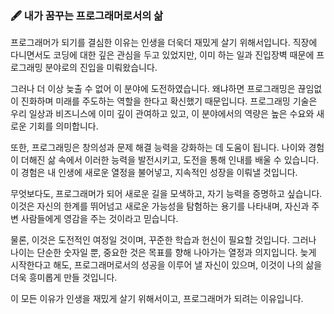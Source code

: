 ### 🖋 내가 꿈꾸는 프로그래머로서의 삶

프로그래머가 되기를 결심한 이유는 인생을 더욱더 재밌게 살기 위해서입니다. 직장에 다니면서도 코딩에 대한 깊은 관심을 두고 있었지만, 이미 하는 일과 진입장벽 때문에 프로그래밍 분야로의 진입을 미뤄왔습니다.

그러나 더 이상 늦출 수 없어 이 분야에 도전하였습니다. 왜냐하면 프로그래밍은 끊임없이 진화하며 미래를 주도하는 역할을 한다고 확신했기 때문입니다. 프로그래밍 기술은 우리 일상과 비즈니스에 이미 깊이 관여하고 있고, 이 분야에서의 역량은 높은 수요와 새로운 기회를 의미합니다.

또한, 프로그래밍은 창의성과 문제 해결 능력을 강화하는 데 도움이 됩니다. 나이와 경험이 더해진 삶 속에서 이러한 능력을 발전시키고, 도전을 통해 인내를 배울 수 있습니다. 이 경험은 내 인생에 새로운 열정을 불어넣고, 지속적인 성장을 이뤄낼 것입니다.

무엇보다도, 프로그래머가 되어 새로운 길을 모색하고, 자기 능력을 증명하고 싶습니다. 이것은 자신의 한계를 뛰어넘고 새로운 가능성을 탐험하는 용기를 나타내며, 자신과 주변 사람들에게 영감을 주는 것이라고 믿습니다.

물론, 이것은 도전적인 여정일 것이며, 꾸준한 학습과 헌신이 필요할 것입니다. 그러나 나이는 단순한 숫자일 뿐, 중요한 것은 목표를 향해 나아가는 열정과 의지입니다. 늦게 시작한다고 해도, 프로그래머로서의 성공을 이루어 낼 자신이 있으며, 이것이 나의 삶을 더욱 흥미롭게 만들 것입니다.

이 모든 이유가 인생을 재밌게 살기 위해서이고, 프로그래머가 되려는 이유입니다.
